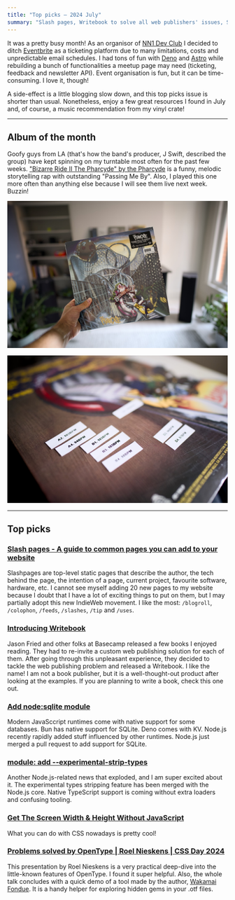 ```yaml
---
title: "Top picks — 2024 July"
summary: "Slash pages, Writebook to solve all web publishers' issues, SQLite and TypeScript support for Node.js, magic of OpenType, and of course some music recommendations."
---
```


It was a pretty busy month! As an organisor of [NN1 Dev Club](https://nn1.dev) I decided to ditch [Eventbrite](https://www.eventbrite.co.uk) as a ticketing platform due to many limitations, costs and unpredictable email schedules. I had tons of fun with [Deno](https://deno.com) and [Astro](https://astro.build) while rebuilding a bunch of functionalities a meetup page may need (ticketing, feedback and newsletter API). Event organisation is fun, but it can be time-consuming. I love it, though!

A side-effect is a little blogging slow down, and this top picks issue is shorter than usual. Nonetheless, enjoy a few great resources I found in July and, of course, a music recommendation from my vinyl crate!

---

## Album of the month

Goofy guys from LA (that's how the band's producer, J Swift, described the group) have kept spinning on my turntable most often for the past few weeks. ["Bizarre Ride II The Pharcyde" by the Pharcyde](https://www.discogs.com/release/7992269-The-Pharcyde-Bizarre-Ride-II-The-Pharcyde) is a funny, melodic storytelling rap with outstanding "Passing Me By". Also, I played this one more often than anything else because I will see them live next week. Buzzin!

![The Pharcyde – Bizarre Ride II The Pharcyde album cover](pharcyde-1.jpg)

![The Pharcyde – Bizarre Ride II The Pharcyde album cover](pharcyde-2.jpg)

---

## Top picks

### [Slash pages - A guide to common pages you can add to your website](https://slashpages.net)

Slashpages are top-level static pages that describe the author, the tech behind the page, the intention of a page, current project, favourite software, hardware, etc. I cannot see myself adding 20 new pages to my website because I doubt that I have a lot of exciting things to put on them, but I may partially adopt this new IndieWeb movement. I like the most: `/blogroll`, `/colophon`, `/feeds`, `/slashes`, `/tip` and `/uses`.

### [Introducing Writebook](https://world.hey.com/jason/introducing-writebook-e217cae3)

Jason Fried and other folks at Basecamp released a few books I enjoyed reading. They had to re-invite a custom web publishing solution for each of them. After going through this unpleasant experience, they decided to tackle the web publishing problem and released a Writebook. I like the name! I am not a book publisher, but it is a well-thought-out product after looking at the examples. If you are planning to write a book, check this one out.

### [Add node:sqlite module](https://github.com/nodejs/node/pull/53752)

Modern JavaSccript runtimes come with native support for some databases. Bun has native support for SQLite. Deno comes with KV. Node.js recently rapidly added stuff influenced by other runtimes. Node.js just merged a pull request to add support for SQLite.

### [module: add --experimental-strip-types](https://github.com/nodejs/node/pull/53725)

Another Node.js-related news that exploded, and I am super excited about it. The experimental types stripping feature has been merged with the Node.js core. Native TypeScript support is coming without extra loaders and confusing tooling.

### [Get The Screen Width & Height Without JavaScript](https://css-tip.com/screen-dimension/)

What you can do with CSS nowadays is pretty cool!

### [Problems solved by OpenType | Roel Nieskens | CSS Day 2024](https://youtu.be/TreBK-EyACQ)

This presentation by Roel Nieskens is a very practical deep-dive into the little-known features of OpenType. I found it super helpful. Also, the whole talk concludes with a quick demo of a tool made by the author, [Wakamai Fondue](https://wakamaifondue.com). It is a handy helper for exploring hidden gems in your .otf files.


